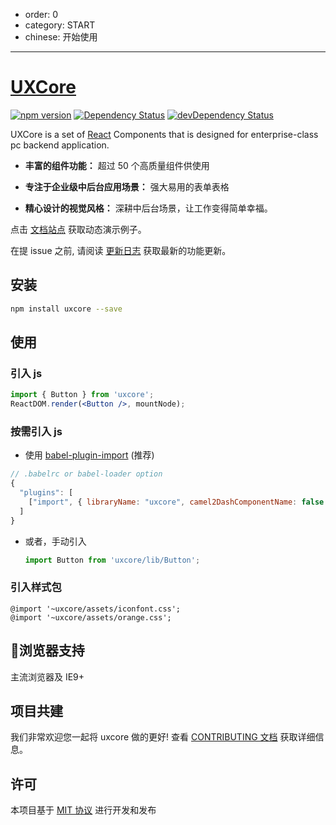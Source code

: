
- order: 0
- category: START
- chinese: 开始使用

---


# [UXCore](http://uxco.re/)

[![npm version](https://img.shields.io/npm/v/uxcore.svg?style=flat-square)](https://www.npmjs.com/package/uxcore) [![Dependency Status](https://img.shields.io/david/uxcore/uxcore.svg?label=deps&style=flat-square)](https://david-dm.org/uxcore/uxcore) [![devDependency Status](https://img.shields.io/david/dev/uxcore/uxcore.svg?label=devDeps&style=flat-square)](https://david-dm.org/uxcore/uxcore#info=devDependencies)

UXCore is a set of [React](http://facebook.github.io/react/) Components that is designed for enterprise-class pc backend application.

* **丰富的组件功能：** 超过 50 个高质量组件供使用

* **专注于企业级中后台应用场景：** 强大易用的表单表格

* **精心设计的视觉风格：**  深耕中后台场景，让工作变得简单幸福。


点击 [文档站点](http://uxco.re/) 获取动态演示例子。 

在提 issue 之前, 请阅读 [更新日志](https://github.com/uxcore/uxcore/releases) 获取最新的功能更新。


## 安装

```sh
npm install uxcore --save
```

## 使用

### 引入 js

```jsx
import { Button } from 'uxcore';
ReactDOM.render(<Button />, mountNode);
```

### 按需引入 js

*  使用 [babel-plugin-import](https://github.com/ant-design/babel-plugin-import) (推荐)

  ```js
  // .babelrc or babel-loader option
  {
    "plugins": [
      ["import", { libraryName: "uxcore", camel2DashComponentName: false }]
    ]
  }
  ```


* 或者，手动引入

  ```js
  import Button from 'uxcore/lib/Button';
  ```

### 引入样式包

```less
@import '~uxcore/assets/iconfont.css';
@import '~uxcore/assets/orange.css';
```


## 浏览器支持

主流浏览器及 IE9+

## 项目共建

我们非常欢迎您一起将 uxcore 做的更好! 查看 [CONTRIBUTING 文档](https://github.com/uxcore/uxcore/blob/master/CONTRIBUTING.md) 获取详细信息。

## 许可

本项目基于 [MIT 协议](https://github.com/uxcore/uxcore/blob/master/LICENSE) 进行开发和发布






